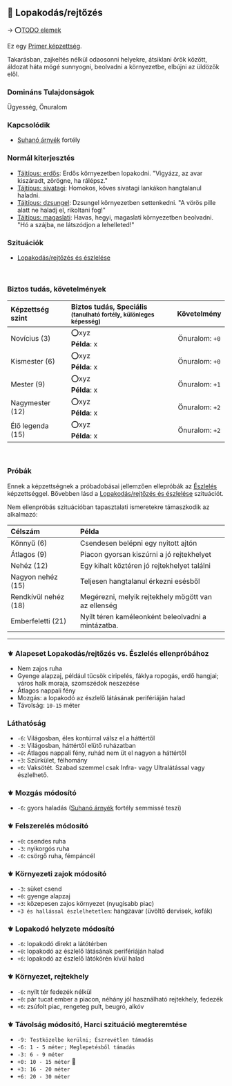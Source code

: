 ## 🔵 Lopakodás/rejtőzés

→ ⭕[TODO elemek](https://github.com/kaktusztea/km100/wiki/TODO.ISSUE.kepzettsegek#lopakod%C3%A1srejt%C5%91z%C3%A9s)

Ez egy [Primer képzettség](../015_primer_szekunder_ismeretek.md).

Takarásban, zajkeltés nélkül odaosonni helyekre, átsiklani őrök között, áldozat háta mögé sunnyogni, beolvadni a környezetbe, elbújni az üldözők elől.

### Domináns Tulajdonságok

Ügyesség, Önuralom

### Kapcsolódik

- [Suhanó árnyék](../fortelyok.altalanos/suhano_arnyek.md) fortély

### Normál kiterjesztés

- [Tájtípus: erdős](../fortelyok.szabad/tajtipus_erdos.md): Erdős környezetben lopakodni. "Vigyázz, az avar kiszáradt, zörögne, ha rálépsz."
- [Tájtípus: sivatagi](../fortelyok.szabad/tajtipus_sivatagi.md): Homokos, köves sivatagi lankákon hangtalanul haladni.
- [Tájtípus: dzsungel](../fortelyok.szabad/tajtipus_dzsungel.md): Dzsungel környezetben settenkedni. "A vörös pille alatt ne haladj el, rikoltani fog!"
- [Tájtípus: magaslati](../fortelyok.szabad/tajtipus_magaslati.md): Havas, hegyi, magaslati környezetben beolvadni. "Hó a szájba, ne látszódjon a lehelleted!"

### Szituációk

- [Lopakodás/rejtőzés és észlelése](../szituaciok/lopakodas_rejtozes_es_eszlelese.md)

<br />

### Biztos tudás, követelmények

| Képzettség szint | Biztos tudás, Speciális <br /><sub>(tanulható fortély, különleges  képesség)</sub> |  Követelmény   |
| :--------------- | :--------------------------------------------------------------------------------- | :------------: |
| Novícius (3)     | ⭕xyz <br /> **Példa**: x                                                           | Önuralom: `+0` |
| Kismester (6)    | ⭕xyz <br /> **Példa**: x                                                           | Önuralom: `+0` |
| Mester (9)       | ⭕xyz <br /> **Példa**: x                                                           | Önuralom: `+1` |
| Nagymester (12)  | ⭕xyz <br /> **Példa**: x                                                           | Önuralom: `+2` |
| Élő legenda (15) | ⭕xyz <br /> **Példa**: x                                                           | Önuralom: `+2` |

<br />

### Próbák

Ennek a képzettségnek a próbadobásai jellemzően ellepróbák az [Észlelés](eszleles.md) képzettséggel. Bővebben lásd a [Lopakodás/rejtőzés és észlelése](../szituaciok/lopakodas_rejtozes_es_eszlelese.md) szituációt.

Nem ellenpróbás szituációban tapasztalati ismeretekre támaszkodik az alkalmazó:

| Célszám              | Példa                                               |
| :------------------- | :-------------------------------------------------- |
| Könnyű       (6)     | Csendesen belépni egy nyitott ajtón                 |
| Átlagos      (9)     | Piacon gyorsan kiszúrni a jó rejtekhelyet           |
| Nehéz        (12)    | Egy kihalt köztéren jó rejtekhelyet találni         |
| Nagyon nehéz (15)    | Teljesen hangtalanul érkezni esésből                |
| Rendkívül nehéz (18) | Megérezni, melyik rejtekhely mögött van az ellenség |
| Emberfeletti (21)    | Nyílt téren kaméleonként beleolvadni a mintázatba.  |

---
### ⚜️ Alapeset Lopakodás/rejtőzés vs. Észlelés ellenpróbához

- Nem zajos ruha
- Gyenge alapzaj, például tücsök ciripelés, fáklya ropogás, erdő hangjai; város halk moraja, szomszédok neszezése
- Átlagos nappali fény
- Mozgás: a lopakodó az észlelő látásának perifériáján halad
- Távolság: `10-15` méter

### Láthatóság

- `-6`: Világosban, éles kontúrral válsz el a háttértől
- `-3`: Világosban, háttértől elütő ruházatban
- `+0`: Átlagos nappali fény, ruhád nem üt el nagyon a háttértől
- `+3`: Szürkület, félhomány
- `+6`: Vaksötét. Szabad szemmel csak Infra- vagy Ultralátással vagy észlelhető.

### ⚜️ Mozgás módosító

- `-6`: gyors haladás ([Suhanó árnyék](../fortelyok.altalanos/suhano_arnyek.md) fortély semmissé teszi)

### ⚜️ Felszerelés módosító

- `+0`: csendes ruha
- `-3`: nyikorgós ruha
- `-6`: csörgő ruha, fémpáncél

### ⚜️ Környezeti zajok módosító

- `-3`: süket csend
- `+0`: gyenge alapzaj
- `+3`: közepesen zajos környezet (nyugisabb piac)
- `+3 és hallással észlelhetetlen`: hangzavar (üvöltő dervisek, kofák)

### ⚜️ Lopakodó helyzete módosító

- `-6`: lopakodó direkt a látótérben
- `+0`: lopakodó az észlelő látásának perifériáján halad
- `+6`: lopakodó az észlelő látókörén kívül halad

### ⚜️ Környezet, rejtekhely

- `-6`: nyílt tér fedezék nélkül
- `+0`: pár tucat ember a piacon, néhány jól használható rejtekhely, fedezék
- `+6`: zsúfolt piac, rengeteg pult, beugró, alkóv

### ⚜️ Távolság módosító, Harci szituáció megteremtése

- `-9: Testközelbe kerülni; Észrevétlen támadás`
- `-6: 1 - 5 méter; Meglepetésből támadás`
- `-3: 6 - 9 méter`
- `+0: 10 - 15 méter` 🔆
- `+3: 16 - 20 méter`
- `+6: 20 - 30 méter`
